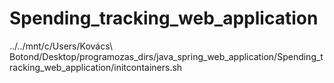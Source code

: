 # Spending_tracking_web_application

../../mnt/c/Users/Kovács\ Botond/Desktop/programozas_dirs/java_spring_web_application/Spending_tracking_web_application/initcontainers.sh